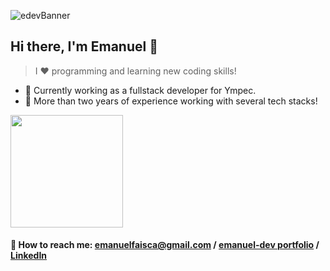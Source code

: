 ![edevBanner](https://user-images.githubusercontent.com/25751489/183266179-db3cb73a-ea16-4b85-90d6-7086de4eae66.png)

## Hi there, I'm Emanuel 👋
> I ❤ programming and learning new coding skills! 

- 🔭 Currently working as a fullstack developer for Ympec.
- 🌱 More than two years of experience working with several tech stacks!

<img height="180em" src="https://github-readme-stats.vercel.app/api?username=EmanuelGF&show_icons=true&hide_border=true&&count_private=true&include_all_commits=true&theme=chartreuse-dark" />

#### 📩 How to reach me: emanuelfaisca@gmail.com / [emanuel-dev portfolio](https://emanuel-dev.com) / [LinkedIn](https://www.linkedin.com/in/emanuel-fa%C3%ADsca-19b100196/)
